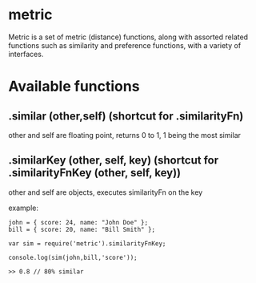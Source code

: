 metric
======

Metric is a set of metric (distance) functions, along with assorted related functions such as similarity and preference functions,
 with a variety of interfaces.

Available functions
===================

.similar (other,self) (shortcut for .similarityFn)
--------------------------------------------------

other and self are floating point, returns 0 to 1, 1 being the most similar

.similarKey (other, self, key) (shortcut for .similarityFnKey (other, self, key))
---------------------------------------------------------------------------------

other and self are objects, executes similarityFn on the key

example:

	john = { score: 24, name: "John Doe" };
	bill = { score: 20, name: "Bill Smith" };

	var sim = require('metric').similarityFnKey;
	
	console.log(sim(john,bill,'score'));
	
	>> 0.8 // 80% similar

	
